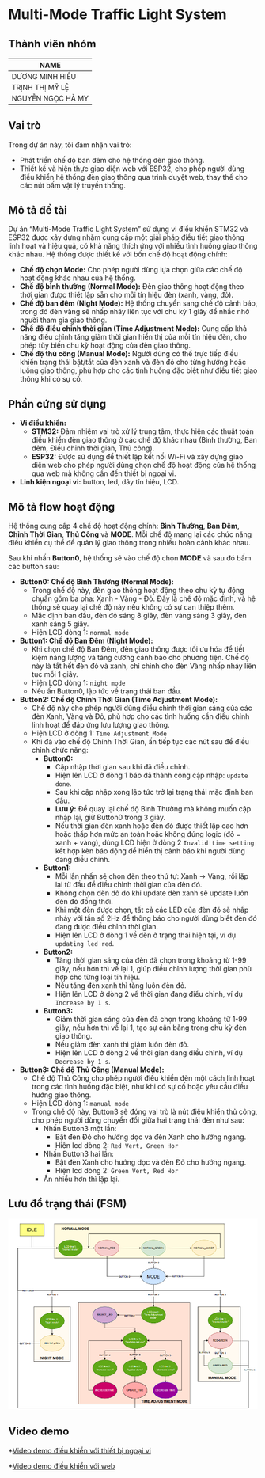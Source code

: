 # Multi-Mode Traffic Light System

## Thành viên nhóm

| NAME             |
| ---------------- |
| DƯƠNG MINH HIẾU  |
| TRỊNH THỊ MỸ LỆ   |
| NGUYỄN NGỌC HÀ MY |

## Vai trò

Trong dự án này, tôi đảm nhận vai trò:

* Phát triển chế độ ban đêm cho hệ thống đèn giao thông.
* Thiết kế và hiện thực giao diện web với ESP32, cho phép người dùng điều khiển hệ thống đèn giao thông qua trình duyệt web, thay thế cho các nút bấm vật lý truyền thống.

## Mô tả đề tài

Dự án “Multi-Mode Traffic Light System” sử dụng vi điều khiển STM32 và ESP32 được xây dựng nhằm cung cấp một giải pháp điều tiết giao thông linh hoạt và hiệu quả, có khả năng thích ứng với nhiều tình huống giao thông khác nhau. Hệ thống được thiết kế với bốn chế độ hoạt động chính:

* **Chế độ chọn Mode:** Cho phép người dùng lựa chọn giữa các chế độ hoạt động khác nhau của hệ thống.
* **Chế độ bình thường (Normal Mode):** Đèn giao thông hoạt động theo thời gian được thiết lập sẵn cho mỗi tín hiệu đèn (xanh, vàng, đỏ).
* **Chế độ ban đêm (Night Mode):** Hệ thống chuyển sang chế độ cảnh báo, trong đó đèn vàng sẽ nhấp nháy liên tục với chu kỳ 1 giây để nhắc nhở người tham gia giao thông.
* **Chế độ điều chỉnh thời gian (Time Adjustment Mode):** Cung cấp khả năng điều chỉnh tăng giảm thời gian hiển thị của mỗi tín hiệu đèn, cho phép tùy biến chu kỳ hoạt động của đèn giao thông.
* **Chế độ thủ công (Manual Mode):** Người dùng có thể trực tiếp điều khiển trạng thái bật/tắt của đèn xanh và đèn đỏ cho từng hướng hoặc luồng giao thông, phù hợp cho các tình huống đặc biệt như điều tiết giao thông khi có sự cố.

## Phần cứng sử dụng

* **Vi điều khiển:**
    * **STM32:** Đảm nhiệm vai trò xử lý trung tâm, thực hiện các thuật toán điều khiển đèn giao thông ở các chế độ khác nhau (Bình thường, Ban đêm, Điều chỉnh thời gian, Thủ công).
    * **ESP32:** Được sử dụng để thiết lập kết nối Wi-Fi và xây dựng giao diện web cho phép người dùng chọn chế độ hoạt động của hệ thống qua web mà không cần đến thiết bị ngoại vi.
* **Linh kiện ngoại vi:** button, led, dây tín hiệu, LCD.

## Mô tả flow hoạt động

Hệ thống cung cấp 4 chế độ hoạt động chính: **Bình Thường**, **Ban Đêm**, **Chỉnh Thời Gian**, **Thủ Công** và **MODE**. Mỗi chế độ mang lại các chức năng điều khiển cụ thể để quản lý giao thông trong nhiều hoàn cảnh khác nhau.

Sau khi nhấn **Button0**, hệ thống sẽ vào chế độ chọn **MODE** và sau đó bấm các button sau:

* **Button0: Chế độ Bình Thường (Normal Mode):**
    * Trong chế độ này, đèn giao thông hoạt động theo chu kỳ tự động chuẩn gồm ba pha: Xanh - Vàng - Đỏ. Đây là chế độ mặc định, và hệ thống sẽ quay lại chế độ này nếu không có sự can thiệp thêm.
    * Mặc định ban đầu, đèn đỏ sáng 8 giây, đèn vàng sáng 3 giây, đèn xanh sáng 5 giây.
    * Hiện LCD dòng 1: `normal mode`
* **Button1: Chế độ Ban Đêm (Night Mode):**
    * Khi chọn chế độ Ban Đêm, đèn giao thông được tối ưu hóa để tiết kiệm năng lượng và tăng cường cảnh báo cho phương tiện. Chế độ này là tắt hết đèn đỏ và xanh, chỉ chỉnh cho đèn Vàng nhấp nháy liên tục mỗi 1 giây.
    * Hiện LCD dòng 1: `night mode`
    * Nếu ấn Button0, lập tức về trạng thái ban đầu.
* **Button2: Chế độ Chỉnh Thời Gian (Time Adjustment Mode):**
    * Chế độ này cho phép người dùng điều chỉnh thời gian sáng của các đèn Xanh, Vàng và Đỏ, phù hợp cho các tình huống cần điều chỉnh linh hoạt để đáp ứng lưu lượng giao thông.
    * Hiện LCD ở dòng 1: `Time Adjustment Mode`
    * Khi đã vào chế độ Chỉnh Thời Gian, ấn tiếp tục các nút sau để điều chỉnh chức năng:
        * **Button0:**
            * Cập nhập thời gian sau khi đã điều chỉnh.
            * Hiện lên LCD ở dòng 1 báo đã thành công cập nhập: `update done`.
            * Sau khi cập nhập xong lập tức trở lại trạng thái mặc định ban đầu.
            * **Lưu ý:** Để quay lại chế độ Bình Thường mà không muốn cập nhập lại, giữ Button0 trong 3 giây.
            * Nếu thời gian đèn xanh hoặc đèn đỏ được thiết lập cao hơn hoặc thấp hơn mức an toàn hoặc không đúng logic (đỏ = xanh + vàng), dùng LCD hiện ở dòng 2 `Invalid time setting` kết hợp kèn báo động để hiển thị cảnh báo khi người dùng đang điều chỉnh.
        * **Button1:**
            * Mỗi lần nhấn sẽ chọn đèn theo thứ tự: Xanh → Vàng, rồi lặp lại từ đầu để điều chỉnh thời gian của đèn đó.
            * Không chọn đèn đỏ do khi update đèn xanh sẽ update luôn đèn đỏ đồng thời.
            * Khi một đèn được chọn, tất cả các LED của đèn đó sẽ nhấp nháy với tần số 2Hz để thông báo cho người dùng biết đèn đó đang được điều chỉnh thời gian.
            * Hiện lên LCD ở dòng 1 về đèn ở trạng thái hiện tại, ví dụ `updating led red`.
        * **Button2:**
            * Tăng thời gian sáng của đèn đã chọn trong khoảng từ 1-99 giây, nếu hơn thì về lại 1, giúp điều chỉnh lượng thời gian phù hợp cho từng loại tín hiệu.
            * Nếu tăng đèn xanh thì tăng luôn đèn đỏ.
            * Hiện lên LCD ở dòng 2 về thời gian đang điều chỉnh, ví dụ `Increase by 1 s`.
        * **Button3:**
            * Giảm thời gian sáng của đèn đã chọn trong khoảng từ 1-99 giây, nếu hơn thì về lại 1, tạo sự cân bằng trong chu kỳ đèn giao thông.
            * Nếu giảm đèn xanh thì giảm luôn đèn đỏ.
            * Hiện lên LCD ở dòng 2 về thời gian đang điều chỉnh, ví dụ `Decrease by 1 s`.
* **Button3: Chế độ Thủ Công (Manual Mode):**
    * Chế độ Thủ Công cho phép người điều khiển đèn một cách linh hoạt trong các tình huống đặc biệt, như khi có sự cố hoặc yêu cầu điều hướng giao thông.
    * Hiện LCD dòng 1: `manual mode`
    * Trong chế độ này, Button3 sẽ đóng vai trò là nút điều khiển thủ công, cho phép người dùng chuyển đổi giữa hai trạng thái đèn như sau:
        * Nhấn Button3 một lần:
            * Bật đèn Đỏ cho hướng dọc và đèn Xanh cho hướng ngang.
            * Hiện lcd dòng 2: `Red Vert, Green Hor`
        * Nhấn Button3 hai lần:
            * Bật đèn Xanh cho hướng dọc và đèn Đỏ cho hướng ngang.
            * Hiện lcd dòng 2: `Green Vert, Red Hor`
        * Ấn nhiều hơn thì lặp lại.


## Lưu đồ trạng thái (FSM)

![FSM](FSM.png)


## Video demo
*[Video demo điều khiển với thiết bị ngoại vi](https://youtu.be/jcW3GdaoJic)

*[Video demo điều khiển với web](https://youtube.com/shorts/wwV2PDG51xg)
